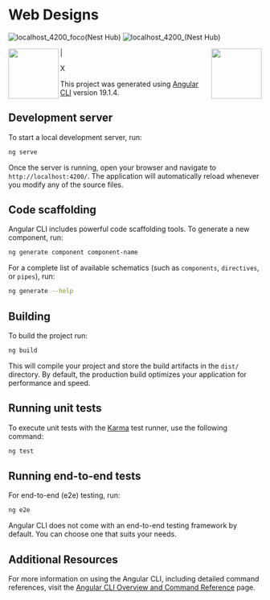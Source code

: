 # Web Designs
![localhost_4200_foco(Nest Hub)](https://github.com/user-attachments/assets/d2f89f55-e940-4092-bca2-1343b6294aca) 
![localhost_4200_(Nest Hub)](https://github.com/user-attachments/assets/c014222d-cd33-4689-9f61-e0e7b8066ec5)

<p>
<img align="left" width="100" height="100" src="https://github.com/user-attachments/assets/9f28b9e1-c748-4f98-8af9-ceffdc94cfe4"> | <img align="right" width="100" height="100" src="https://github.com/user-attachments/assets/b4cd1e7c-541a-47c5-8367-f871472f2e1c"> </p>


X


This project was generated using [Angular CLI](https://github.com/angular/angular-cli) version 19.1.4.

## Development server

To start a local development server, run:

```bash
ng serve
```

Once the server is running, open your browser and navigate to `http://localhost:4200/`. The application will automatically reload whenever you modify any of the source files.

## Code scaffolding

Angular CLI includes powerful code scaffolding tools. To generate a new component, run:

```bash
ng generate component component-name
```

For a complete list of available schematics (such as `components`, `directives`, or `pipes`), run:

```bash
ng generate --help
```

## Building

To build the project run:

```bash
ng build
```

This will compile your project and store the build artifacts in the `dist/` directory. By default, the production build optimizes your application for performance and speed.

## Running unit tests

To execute unit tests with the [Karma](https://karma-runner.github.io) test runner, use the following command:

```bash
ng test
```

## Running end-to-end tests

For end-to-end (e2e) testing, run:

```bash
ng e2e
```

Angular CLI does not come with an end-to-end testing framework by default. You can choose one that suits your needs.

## Additional Resources

For more information on using the Angular CLI, including detailed command references, visit the [Angular CLI Overview and Command Reference](https://angular.dev/tools/cli) page.
